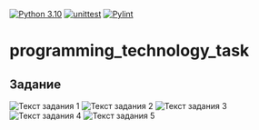 [![Python 3.10](https://img.shields.io/badge/Python-3.10-blue)](https://www.python.org/downloads/)
[![unittest](https://github.com/anra-dev/programming_technology_task/actions/workflows/unittest.yml/badge.svg)](https://github.com/anra-dev/programming_technology_task/actions/workflows/unittest.yml)
[![Pylint](https://github.com/anra-dev/programming_technology_task/actions/workflows/pylint.yml/badge.svg?branch=main)](https://github.com/anra-dev/programming_technology_task/actions/workflows/pylint.yml)
# programming_technology_task
## Задание
![Текст задания 1](./img/photo_01.jpeg)
![Текст задания 2](./img/photo_02.jpeg)
![Текст задания 3](./img/photo_03.jpeg)
![Текст задания 4](./img/photo_04.jpeg)
![Текст задания 5](./img/photo_05.jpeg)
